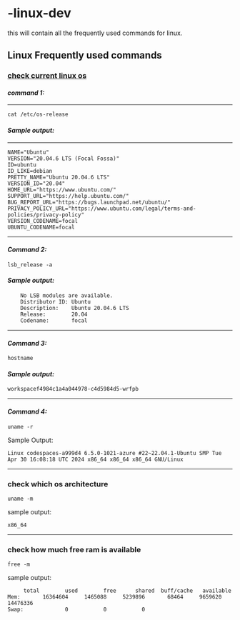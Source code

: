 # -linux-dev
this will contain all the frequently used commands for linux. 

## Linux Frequently used commands

### [check current linux os](https://www.cyberciti.biz/faq/how-to-check-os-version-in-linux-command-line/)
#### *command 1:* 
---
```
cat /etc/os-release
```
#### *Sample output:*
---
```
NAME="Ubuntu"
VERSION="20.04.6 LTS (Focal Fossa)"
ID=ubuntu
ID_LIKE=debian
PRETTY_NAME="Ubuntu 20.04.6 LTS"
VERSION_ID="20.04"
HOME_URL="https://www.ubuntu.com/"
SUPPORT_URL="https://help.ubuntu.com/"
BUG_REPORT_URL="https://bugs.launchpad.net/ubuntu/"
PRIVACY_POLICY_URL="https://www.ubuntu.com/legal/terms-and-policies/privacy-policy"
VERSION_CODENAME=focal
UBUNTU_CODENAME=focal
```
---
#### *Command 2:* 

```
lsb_release -a
```
#### *Sample output:*
```
    No LSB modules are available.
    Distributor ID: Ubuntu
    Description:    Ubuntu 20.04.6 LTS
    Release:        20.04
    Codename:       focal
```
---
#### *Command 3:* 
```
hostname
````
#### *Sample output:*
```
workspacef4984c1a4a044978-c4d5984d5-wrfpb
````
---
#### *Command 4:* 
```
uname -r
```
Sample Output:
```
Linux codespaces-a999d4 6.5.0-1021-azure #22~22.04.1-Ubuntu SMP Tue Apr 30 16:08:18 UTC 2024 x86_64 x86_64 x86_64 GNU/Linux
```
---
### check which os architecture
```
uname -m
```
sample output:
```
x86_64
```
---
### check how much free ram is available
```
free -m
```
sample output:
```
     total        used        free      shared  buff/cache   available
Mem:       16364604     1465088     5239896       68464     9659620    14476336
Swap:             0           0           0
```




